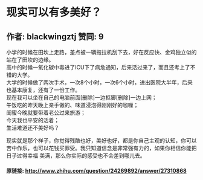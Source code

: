 # 现实可以有多美好？
## 作者: blackwingztj  赞同: 9
小学的时候在田坎上走路，差点被一辆拖拉机刮下去，好在反应快、金鸡独立似的站在了田坎的边缘。  
高中的时候一氧化碳中毒进了ICU下了病危通知，后来活过来了，而且还考上了不错的大学。  
大学的时候做了两次手术，一次8个小时，一次6个小时，进出医院大半年，后来也基本康复，还有了一份工作。  
现在我可以坐在自己的电脑前面[删除]一边抠脚[删除]一边上网；  
午饭吃的昨天晚上亲手做的、味道浸泡得刚刚好的咖喱；  
闺蜜今晚就要带着老公过来旅游；  
今天我也平安的活着；  
生活难道还不美好吗？  
  
现实就是那个样子，你觉得残酷也好，美好也好，都是你自己主观的认知，你可以苦中作乐，也可以花钱买罪受。我只知道信念是非常强有力的，如果你相信你能把日子过得幸福
美满，那么你实际的感受也不会差到哪儿去。

#### 原链接: http://www.zhihu.com/question/24269892/answer/27310868